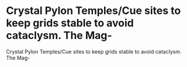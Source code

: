 # Crystal Pylon Temples/Cue sites to keep grids stable to avoid cataclysm. The Mag-

Crystal Pylon Temples/Cue sites to keep grids stable to avoid cataclysm. The Mag-
